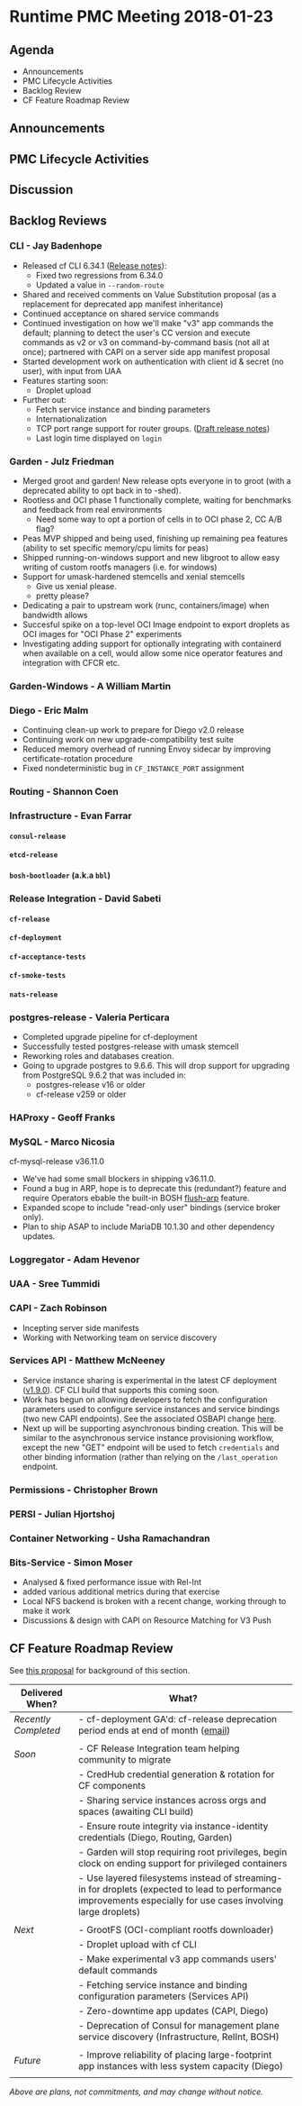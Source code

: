 # Runtime PMC Meeting 2018-01-23

## Agenda

* Announcements
* PMC Lifecycle Activities
* Backlog Review
* CF Feature Roadmap Review


## Announcements


## PMC Lifecycle Activities


## Discussion


## Backlog Reviews

### CLI - Jay Badenhope
- Released cf CLI 6.34.1 ([Release notes](https://github.com/cloudfoundry/cli/releases/tag/v6.34.1)):
  - Fixed two regressions from 6.34.0
  - Updated a value in `--random-route`
- Shared and received comments on Value Substitution proposal (as a replacement for deprecated app manifest inheritance)
- Continued acceptance on shared service commands
- Continued investigation on how we'll make "v3" app commands the default; planning to detect the user's CC version and execute commands as v2 or v3 on command-by-command basis (not all at once); partnered with CAPI on a server side app manifest proposal
- Started development work on authentication with client id & secret (no user), with input from UAA
- Features starting soon:
   - Droplet upload
- Further out:
  - Fetch service instance and binding parameters
  - Internationalization
  - TCP port range support for router groups. ([Draft release notes](https://www.pivotaltracker.com/story/show/143621081))
  - Last login time displayed on `login`


### Garden - Julz Friedman

  - Merged groot and garden! New release opts everyone in to groot (with a deprecated ability to opt back in to -shed).
  - Rootless and OCI phase 1 functionally complete, waiting for benchmarks and feedback from real environments
    - Need some way to opt a portion of cells in to OCI phase 2, CC A/B flag?
  - Peas MVP shipped and being used, finishing up remaining pea features (ability to set specific memory/cpu limits for peas)
  - Shipped running-on-windows support and new libgroot to allow easy writing of custom rootfs managers (i.e. for windows)
  - Support for umask-hardened stemcells and xenial stemcells
    - Give us xenial please.
     - pretty please?
  - Dedicating a pair to upstream work (runc, containers/image) when bandwidth allows
  - Succesful spike on a top-level OCI Image endpoint to export droplets as OCI images for "OCI Phase 2" experiments
  - Investigating adding support for optionally integrating with containerd when available on a cell, would allow some nice operator features and integration with CFCR etc.

### Garden-Windows - A William Martin


### Diego - Eric Malm

- Continuing clean-up work to prepare for Diego v2.0 release
- Continuing work on new upgrade-compatibility test suite
- Reduced memory overhead of running Envoy sidecar by improving certificate-rotation procedure
- Fixed nondeterministic bug in `CF_INSTANCE_PORT` assignment


### Routing - Shannon Coen


### Infrastructure - Evan Farrar

#### `consul-release`

#### `etcd-release`

#### `bosh-bootloader` (a.k.a `bbl`)


### Release Integration - David Sabeti

#### `cf-release`

#### `cf-deployment`

#### `cf-acceptance-tests`

#### `cf-smoke-tests`

#### `nats-release`


### postgres-release - Valeria Perticara
- Completed upgrade pipeline for cf-deployment
- Successfully tested postgres-release with umask stemcell
- Reworking roles and databases creation.
- Going to upgrade postgres to 9.6.6. This will drop support for upgrading from PostgreSQL 9.6.2 that was included in:
  - postgres-release v16 or older
  - cf-release v259 or older

### HAProxy - Geoff Franks


### MySQL - Marco Nicosia

cf-mysql-release v36.11.0
- We've had some small blockers in shipping v36.11.0.
- Found a bug in ARP, hope is to deprecate this (redundant?) feature and require Operators ebable the built-in BOSH [flush-arp](https://bosh.io/docs/flush-arp.html) feature.
- Expanded scope to include "read-only user" bindings (service broker only).
- Plan to ship ASAP to include MariaDB 10.1.30 and other dependency updates.

### Loggregator - Adam Hevenor


### UAA - Sree Tummidi


### CAPI - Zach Robinson

- Incepting server side manifests
- Working with Networking team on service discovery

### Services API - Matthew McNeeney

- Service instance sharing is experimental in the latest CF deployment ([v1.9.0](https://github.com/cloudfoundry/cf-deployment/releases/tag/v1.9.0)). CF CLI build that supports this coming soon.
- Work has begun on allowing developers to fetch the configuration parameters used to configure service instances and service bindings (two new CAPI endpoints). See the associated OSBAPI change [here](https://github.com/openservicebrokerapi/servicebroker/pull/333).
- Next up will be supporting asynchronous binding creation. This will be similar to the asynchronous service instance provisioning workflow, except the new "GET" endpoint will be used to fetch `credentials` and other binding information (rather than relying on the `/last_operation` endpoint.


### Permissions - Christopher Brown


### PERSI - Julian Hjortshoj


### Container Networking - Usha Ramachandran


### Bits-Service - Simon Moser
- Analysed & fixed performance issue with Rel-Int 
- added various additional metrics during that exercise 
- Local NFS backend is broken with a recent change, working through to make it work 
- Discussions & design with CAPI on Resource Matching for V3 Push

## CF Feature Roadmap Review

See [this proposal](https://docs.google.com/document/d/1K7t_p_NT2F7_Dk3eiv7_g1v3rzFE2GLbTQZTY_V-Les/edit#) for background of this section.

Delivered When? | What?
------|------
*Recently Completed* | - cf-deployment GA'd: cf-release deprecation period ends at end of month ([email](https://lists.cloudfoundry.org/g/cf-dev/message/7641))
||
*Soon* | - CF Release Integration team helping community to migrate
|| - CredHub credential generation & rotation for CF components
|| - Sharing service instances across orgs and spaces (awaiting CLI build)
|| - Ensure route integrity via instance-identity credentials (Diego, Routing, Garden)
|| - Garden will stop requiring root privileges, begin clock on ending support for privileged containers
|| - Use layered filesystems instead of streaming-in for droplets (expected to lead to performance improvements especially for use cases involving large droplets)
||
*Next* | - GrootFS (OCI-compliant rootfs downloader)
|| - Droplet upload with cf CLI
|| - Make experimental v3 app commands users' default commands
|| - Fetching service instance and binding configuration parameters (Services API)
|| - Zero-downtime app updates (CAPI, Diego)
|| - Deprecation of Consul for management plane service discovery (Infrastructure, RelInt, BOSH)
||
*Future* | - Improve reliability of placing large-footprint app instances with less system capacity (Diego)
||

*Above are plans, not commitments, and may change without notice.*
